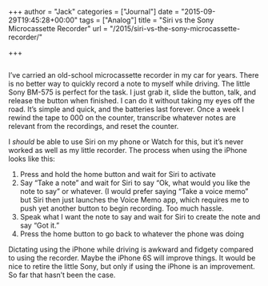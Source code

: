 +++
author = "Jack"
categories = ["Journal"]
date = "2015-09-29T19:45:28+00:00"
tags = ["Analog"]
title = "Siri vs the Sony Microcassette Recorder"
url = "/2015/siri-vs-the-sony-microcassette-recorder/"

+++

<img class="article-banner" src="https://www.baty.net/img/2015/20150929_sony-microcassette.jpg" alt="" />

<div class="article-entry">
  <p>
    I’ve carried an old-school microcassette recorder in my car for years. There is no better way to quickly record a note to myself while driving. The little Sony BM-575 is perfect for the task. I just grab it, slide the button, talk, and release the button when finished. I can do it without taking my eyes off the road. It’s simple and quick, and the batteries last forever. Once a week I rewind the tape to 000 on the counter, transcribe whatever notes are relevant from the recordings, and reset the counter.
  </p>
  
  <p>
    I <em>should</em> be able to use Siri on my phone or Watch for this, but it’s never worked as well as my little recorder. The process when using the iPhone looks like this:
  </p>
  
  <ol>
    <li>
      Press and hold the home button and wait for Siri to activate
    </li>
    <li>
      Say “Take a note” and wait for Siri to say “Ok, what would you like the note to say” or whatever. (I would prefer saying “Take a voice memo” but Siri then just launches the Voice Memo app, which requires me to push yet another button to begin recording. Too much hassle.
    </li>
    <li>
      Speak what I want the note to say and wait for Siri to create the note and say “Got it.”
    </li>
    <li>
      Press the home button to go back to whatever the phone was doing
    </li>
  </ol>
  
  <p>
    Dictating using the iPhone while driving is awkward and fidgety compared to using the recorder. Maybe the iPhone 6S will improve things. It would be nice to retire the little Sony, but only if using the iPhone is an improvement. So far that hasn’t been the case.
  </p>
</div>